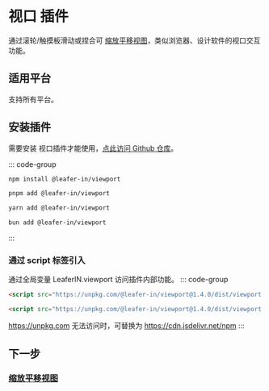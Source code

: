 # 视口 插件

通过滚轮/触摸板滑动或捏合可 [缩放平移视图](/guide/advanced/viewport)，类似浏览器、设计软件的视口交互功能。

## 适用平台

支持所有平台。

## 安装插件

需要安装 视口插件才能使用，[点此访问 Github 仓库](https://github.com/leaferjs/leafer-in/tree/main/packages/viewport)。

::: code-group

```sh [npm]
npm install @leafer-in/viewport
```

```sh [pnpm]
pnpm add @leafer-in/viewport
```

```sh [yarn]
yarn add @leafer-in/viewport
```

```sh [bun]
bun add @leafer-in/viewport
```

:::

### 通过 script 标签引入

通过全局变量 LeaferIN.viewport 访问插件内部功能。
::: code-group

```html [viewport.min]
<script src="https://unpkg.com/@leafer-in/viewport@1.4.0/dist/viewport.min.js"></script>
```

```html [viewport]
<script src="https://unpkg.com/@leafer-in/viewport@1.4.0/dist/viewport.js"></script>
```

https://unpkg.com 无法访问时，可替换为 https://cdn.jsdelivr.net/npm
:::

## 下一步

### [缩放平移视图](/guide/advanced/viewport)
